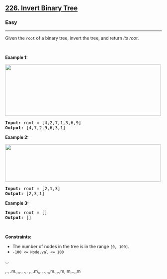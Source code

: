 <h2><a href="https://leetcode.com/problems/invert-binary-tree/">226. Invert Binary Tree</a></h2><h3>Easy</h3><hr><div><p>Given the <code>root</code> of a binary tree, invert the tree, and return <em>its root</em>.</p>

<p>&nbsp;</p>
<p><strong>Example 1:</strong></p>
<img alt="" src="https://assets.leetcode.com/uploads/2021/03/14/invert1-tree.jpg" style="width: 500px; height: 165px;">
<pre><strong>Input:</strong> root = [4,2,7,1,3,6,9]
<strong>Output:</strong> [4,7,2,9,6,3,1]
</pre>

<p><strong>Example 2:</strong></p>
<img alt="" src="https://assets.leetcode.com/uploads/2021/03/14/invert2-tree.jpg" style="width: 500px; height: 120px;">
<pre><strong>Input:</strong> root = [2,1,3]
<strong>Output:</strong> [2,3,1]
</pre>

<p><strong>Example 3:</strong></p>

<pre><strong>Input:</strong> root = []
<strong>Output:</strong> []
</pre>

<p>&nbsp;</p>
<p><strong>Constraints:</strong></p>

<ul>
	<li>The number of nodes in the tree is in the range <code>[0, 100]</code>.</li>
	<li><code>-100 &lt;= Node.val &lt;= 100</code></li>
</ul>
</div>




.,.


,.,
.m.,,,.,
.,.
,.,.m,,.,
.,.,,m.,,.,m,
m,..,,m
